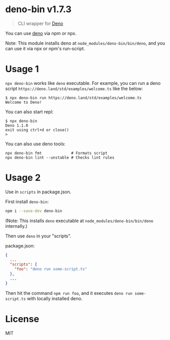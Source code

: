 # deno-bin v1.7.3

> CLI wrapper for [Deno][]

You can use [deno][] via npm or npx.

Note: This module installs deno at `node_modules/deno-bin/bin/deno`, and you can use it via npx or npm's run-script.

# Usage 1

`npx deno-bin` works like `deno` executable. For example, you can run a deno script `https://deno.land/std/examples/welcome.ts` like the below:

```shellsession
$ npx deno-bin run https://deno.land/std/examples/welcome.ts
Welcome to Deno!
```

You can also start repl:

```shellsession
$ npx deno-bin
Deno 1.1.0
exit using ctrl+d or close()
>
```

You can also use deno tools:
```
npx deno-bin fmt             # Formats script
npx deno-bin lint --unstable # Checks lint rules
```

# Usage 2

Use in `scripts` in package.json.

First install `deno-bin`:

```sh
npm i --save-dev deno-bin
```

(Note: This installs `deno` executable at `node_modules/deno-bin/bin/deno` internally.)

Then use `deno` in your "scripts".

package.json:

```json
{
  ...
  "scripts": {
    "foo": "deno run some-script.ts"
  },
  ...
}
```

Then hit the command `npm run foo`, and it executes `deno run some-script.ts` with locally installed deno.

# License

MIT

[deno]: https://deno.land
